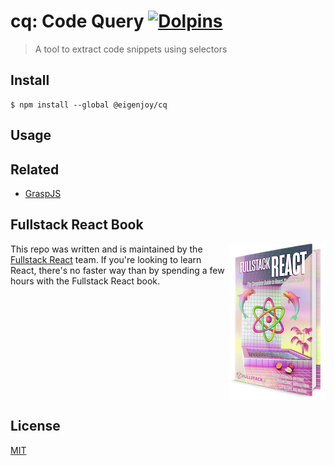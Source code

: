 # cq: Code Query [![Dolpins](https://cdn.rawgit.com/fullstackreact/google-maps-react/master/resources/readme/dolphins-badge-ff00ff.svg)](https://www.fullstackreact.com)


> A tool to extract code snippets using selectors

## Install

```
$ npm install --global @eigenjoy/cq
```

## Usage



## Related

 - [GraspJS](http://www.graspjs.com/)
 

## Fullstack React Book

<a href="https://fullstackreact.com">
<img align="right" src="doc/readme/fullstack-react-hero-book.png" alt="Fullstack React Book" width="155" height="250" />
</a>

This repo was written and is maintained by the [Fullstack React](https://fullstackreact.com) team. If you're looking to learn React, there's no faster way than by spending a few hours with the Fullstack React book.

<div style="clear:both"></div>

## License

[MIT](/LICENSE.md)
